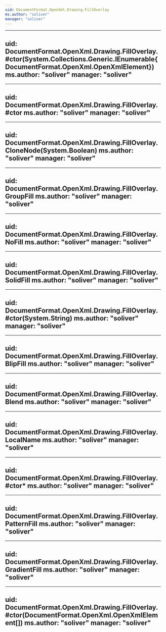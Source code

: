 ```yaml
---
uid: DocumentFormat.OpenXml.Drawing.FillOverlay
ms.author: "soliver"
manager: "soliver"
---
```


---
uid: DocumentFormat.OpenXml.Drawing.FillOverlay.#ctor(System.Collections.Generic.IEnumerable{DocumentFormat.OpenXml.OpenXmlElement})
ms.author: "soliver"
manager: "soliver"
---

---
uid: DocumentFormat.OpenXml.Drawing.FillOverlay.#ctor
ms.author: "soliver"
manager: "soliver"
---

---
uid: DocumentFormat.OpenXml.Drawing.FillOverlay.CloneNode(System.Boolean)
ms.author: "soliver"
manager: "soliver"
---

---
uid: DocumentFormat.OpenXml.Drawing.FillOverlay.GroupFill
ms.author: "soliver"
manager: "soliver"
---

---
uid: DocumentFormat.OpenXml.Drawing.FillOverlay.NoFill
ms.author: "soliver"
manager: "soliver"
---

---
uid: DocumentFormat.OpenXml.Drawing.FillOverlay.SolidFill
ms.author: "soliver"
manager: "soliver"
---

---
uid: DocumentFormat.OpenXml.Drawing.FillOverlay.#ctor(System.String)
ms.author: "soliver"
manager: "soliver"
---

---
uid: DocumentFormat.OpenXml.Drawing.FillOverlay.BlipFill
ms.author: "soliver"
manager: "soliver"
---

---
uid: DocumentFormat.OpenXml.Drawing.FillOverlay.Blend
ms.author: "soliver"
manager: "soliver"
---

---
uid: DocumentFormat.OpenXml.Drawing.FillOverlay.LocalName
ms.author: "soliver"
manager: "soliver"
---

---
uid: DocumentFormat.OpenXml.Drawing.FillOverlay.#ctor*
ms.author: "soliver"
manager: "soliver"
---

---
uid: DocumentFormat.OpenXml.Drawing.FillOverlay.PatternFill
ms.author: "soliver"
manager: "soliver"
---

---
uid: DocumentFormat.OpenXml.Drawing.FillOverlay.GradientFill
ms.author: "soliver"
manager: "soliver"
---

---
uid: DocumentFormat.OpenXml.Drawing.FillOverlay.#ctor(DocumentFormat.OpenXml.OpenXmlElement[])
ms.author: "soliver"
manager: "soliver"
---
